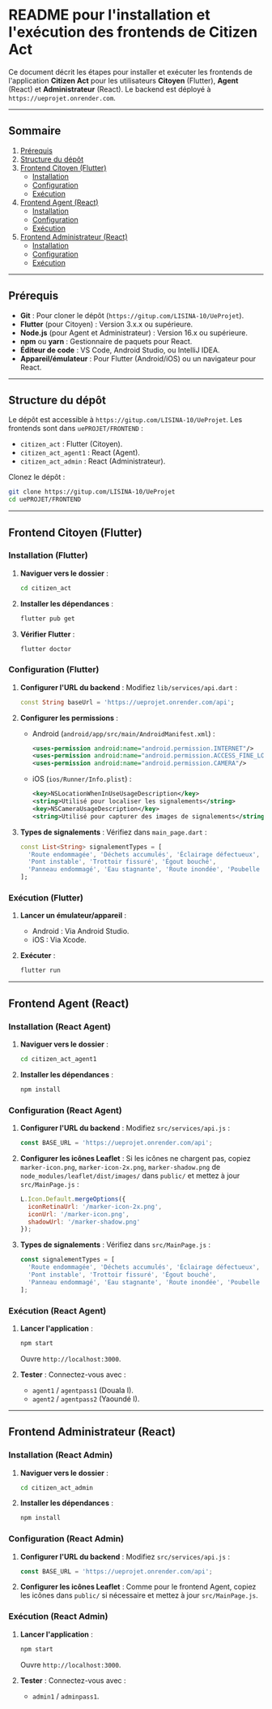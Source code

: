 # README pour l'installation et l'exécution des frontends de Citizen Act

Ce document décrit les étapes pour installer et exécuter les frontends de l'application **Citizen Act** pour les utilisateurs **Citoyen** (Flutter), **Agent** (React) et **Administrateur** (React). Le backend est déployé à `https://ueprojet.onrender.com`.

---

## Sommaire
1. [Prérequis](#prérequis)
2. [Structure du dépôt](#structure-du-dépôt)
3. [Frontend Citoyen (Flutter)](#frontend-citoyen-flutter)
   - [Installation](#installation-flutter)
   - [Configuration](#configuration-flutter)
   - [Exécution](#exécution-flutter)
4. [Frontend Agent (React)](#frontend-agent-react)
   - [Installation](#installation-react-agent)
   - [Configuration](#configuration-react-agent)
   - [Exécution](#exécution-react-agent)
5. [Frontend Administrateur (React)](#frontend-administrateur-react)
   - [Installation](#installation-react-admin)
   - [Configuration](#configuration-react-admin)
   - [Exécution](#exécution-react-admin)

---

## Prérequis

- **Git** : Pour cloner le dépôt (`https://gitup.com/LISINA-10/UeProjet`).
- **Flutter** (pour Citoyen) : Version 3.x.x ou supérieure.
- **Node.js** (pour Agent et Administrateur) : Version 16.x ou supérieure.
- **npm** ou **yarn** : Gestionnaire de paquets pour React.
- **Éditeur de code** : VS Code, Android Studio, ou IntelliJ IDEA.
- **Appareil/émulateur** : Pour Flutter (Android/iOS) ou un navigateur pour React.

---

## Structure du dépôt

Le dépôt est accessible à `https://gitup.com/LISINA-10/UeProjet`. Les frontends sont dans `uePROJET/FRONTEND` :
- `citizen_act` : Flutter (Citoyen).
- `citizen_act_agent1` : React (Agent).
- `citizen_act_admin` : React (Administrateur).

Clonez le dépôt :
```bash
git clone https://gitup.com/LISINA-10/UeProjet
cd uePROJET/FRONTEND
```

---

## Frontend Citoyen (Flutter)

### Installation (Flutter)

1. **Naviguer vers le dossier** :
   ```bash
   cd citizen_act
   ```

2. **Installer les dépendances** :
   ```bash
   flutter pub get
   ```

3. **Vérifier Flutter** :
   ```bash
   flutter doctor
   ```

### Configuration (Flutter)

1. **Configurer l'URL du backend** :
   Modifiez `lib/services/api.dart` :
   ```dart
   const String baseUrl = 'https://ueprojet.onrender.com/api';
   ```

2. **Configurer les permissions** :
   - Android (`android/app/src/main/AndroidManifest.xml`) :
     ```xml
     <uses-permission android:name="android.permission.INTERNET"/>
     <uses-permission android:name="android.permission.ACCESS_FINE_LOCATION"/>
     <uses-permission android:name="android.permission.CAMERA"/>
     ```
   - iOS (`ios/Runner/Info.plist`) :
     ```xml
     <key>NSLocationWhenInUseUsageDescription</key>
     <string>Utilisé pour localiser les signalements</string>
     <key>NSCameraUsageDescription</key>
     <string>Utilisé pour capturer des images de signalements</string>
     ```

3. **Types de signalements** :
   Vérifiez dans `main_page.dart` :
   ```dart
   const List<String> signalementTypes = [
     'Route endommagée', 'Déchets accumulés', 'Éclairage défectueux',
     'Pont instable', 'Trottoir fissuré', 'Égout bouché',
     'Panneau endommagé', 'Eau stagnante', 'Route inondée', 'Poubelle débordante'
   ];
   ```

### Exécution (Flutter)

1. **Lancer un émulateur/appareil** :
   - Android : Via Android Studio.
   - iOS : Via Xcode.

2. **Exécuter** :
   ```bash
   flutter run
   ```

---

## Frontend Agent (React)

### Installation (React Agent)

1. **Naviguer vers le dossier** :
   ```bash
   cd citizen_act_agent1
   ```

2. **Installer les dépendances** :
   ```bash
   npm install
   ```

### Configuration (React Agent)

1. **Configurer l'URL du backend** :
   Modifiez `src/services/api.js` :
   ```javascript
   const BASE_URL = 'https://ueprojet.onrender.com/api';
   ```

2. **Configurer les icônes Leaflet** :
   Si les icônes ne chargent pas, copiez `marker-icon.png`, `marker-icon-2x.png`, `marker-shadow.png` de `node_modules/leaflet/dist/images/` dans `public/` et mettez à jour `src/MainPage.js` :
   ```javascript
   L.Icon.Default.mergeOptions({
     iconRetinaUrl: '/marker-icon-2x.png',
     iconUrl: '/marker-icon.png',
     shadowUrl: '/marker-shadow.png'
   });
   ```

3. **Types de signalements** :
   Vérifiez dans `src/MainPage.js` :
   ```javascript
   const signalementTypes = [
     'Route endommagée', 'Déchets accumulés', 'Éclairage défectueux',
     'Pont instable', 'Trottoir fissuré', 'Égout bouché',
     'Panneau endommagé', 'Eau stagnante', 'Route inondée', 'Poubelle débordante'
   ];
   ```

### Exécution (React Agent)

1. **Lancer l'application** :
   ```bash
   npm start
   ```
   Ouvre `http://localhost:3000`.

2. **Tester** :
   Connectez-vous avec :
   - `agent1` / `agentpass1` (Douala I).
   - `agent2` / `agentpass2` (Yaoundé I).

---

## Frontend Administrateur (React)

### Installation (React Admin)

1. **Naviguer vers le dossier** :
   ```bash
   cd citizen_act_admin
   ```

2. **Installer les dépendances** :
   ```bash
   npm install
   ```

### Configuration (React Admin)

1. **Configurer l'URL du backend** :
   Modifiez `src/services/api.js` :
   ```javascript
   const BASE_URL = 'https://ueprojet.onrender.com/api';
   ```

2. **Configurer les icônes Leaflet** :
   Comme pour le frontend Agent, copiez les icônes dans `public/` si nécessaire et mettez à jour `src/MainPage.js`.

### Exécution (React Admin)

1. **Lancer l'application** :
   ```bash
   npm start
   ```
   Ouvre `http://localhost:3000`.

2. **Tester** :
   Connectez-vous avec :
   - `admin1` / `adminpass1`.